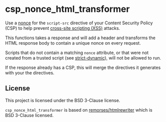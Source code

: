 # csp_nonce_html_transformer

Use a [nonce](https://content-security-policy.com/nonce/) for the `script-src`
directive of your Content Security Policy (CSP) to help prevent
[cross-site scripting (XSS)](https://developer.mozilla.org/en-US/docs/Web/Security/Types_of_attacks#cross-site_scripting_xss)
attacks.

This functions takes a response and will add a header and transforms the HTML
response body to contain a unique nonce on every request.

Scripts that do not contain a matching `nonce` attribute, or that were not
created from a trusted script (see
[strict-dynamic](https://content-security-policy.com/strict-dynamic/)), will not
be allowed to run.

If the response already has a CSP, this will merge the directives it generates
with your the directives.


## License

This project is licensed under the BSD 3-Clause license.

`csp_nonce_html_transformer` is based on [remorses/htmlrewriter](https://github.com/remorses/htmlrewriter) which is BSD 3-Clause licensed.
